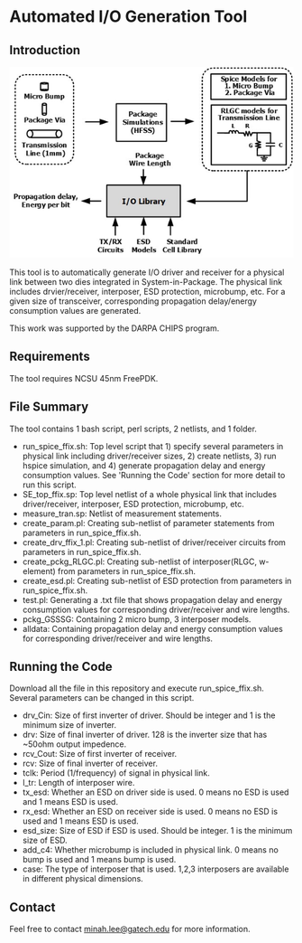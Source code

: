 # Automated I/O Generation Tool

## Introduction
![alt text](overview_figure.jpg)

This tool is to automatically generate I/O driver and receiver for a physical link between two dies integrated in System-in-Package. The physical link includes drvier/receiver, interposer, ESD protection, microbump, etc. For a given size of transceiver, corresponding propagation delay/energy consumption values are generated.

This work was supported by the DARPA CHIPS program.

## Requirements
The tool requires NCSU 45nm FreePDK.

## File Summary
The tool contains 1 bash script, perl scripts, 2 netlists, and 1 folder.
- run_spice_ffix.sh: Top level script that 1) specify several parameters in physical link including driver/receiver sizes, 2) create netlists, 3) run hspice simulation, and 4) generate propagation delay and energy consumption values. See 'Running the Code' section for more detail to run this script.
- SE_top_ffix.sp: Top level netlist of a whole physical link that includes driver/receiver, interposer, ESD protection, microbump, etc.
- measure_tran.sp: Netlist of measurement statements.
- create_param.pl: Creating sub-netlist of parameter statements from parameters in run_spice_ffix.sh.
- create_drv_ffix_1.pl: Creating sub-netlist of driver/receiver circuits from parameters in run_spice_ffix.sh.
- create_pckg_RLGC.pl: Creating sub-netlist of interposer(RLGC, w-element) from parameters in run_spice_ffix.sh. 
- create_esd.pl: Creating sub-netlist of ESD protection from parameters in run_spice_ffix.sh.
- test.pl: Generating a .txt file that shows propagation delay and energy consumption values for corresponding driver/receiver and wire lengths.
- pckg_GSSSG: Containing 2 micro bump, 3 interposer models.
- alldata: Containing propagation delay and energy consumption values for corresponding driver/receiver and wire lengths.


## Running the Code
Download all the file in this repository and execute run_spice_ffix.sh. Several parameters can be changed in this script.
- drv_Cin: Size of first inverter of driver. Should be integer and 1 is the minimum size of inverter.
- drv: Size of final inverter of driver. 128 is the inverter size that has ~50ohm output impedence.
- rcv_Cout: Size of first inverter of receiver.
- rcv: Size of final inverter of receiver.
- tclk: Period (1/frequency) of signal in physical link. 
- l_tr: Length of interposer wire.
- tx_esd: Whether an ESD on driver side is used. 0 means no ESD is used and 1 means ESD is used.
- rx_esd: Whether an ESD on receiver side is used. 0 means no ESD is used and 1 means ESD is used.
- esd_size: Size of ESD if ESD is used. Should be integer. 1 is the minimum size of ESD.
- add_c4: Whether microbump is included in physical link. 0 means no bump is used and 1 means bump is used.
- case: The type of interposer that is used. 1,2,3 interposers are available in different physical dimensions.

## Contact
Feel free to contact minah.lee@gatech.edu for more information.
